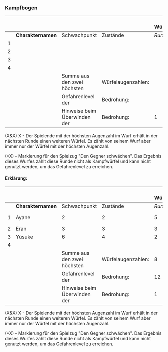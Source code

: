 ### Kampfbogen

|      |                    |                              |                    | Höchste Würfelaugenzahl |      |      |      |      |      |
| ---- | ------------------ | ---------------------------- | ------------------ | ----------------------- | ---- | ---- | ---- | ---- | ---- |
|      | **Charakternamen** | Schwachpunkt                 | Zustände           | *Runde 1*               | *2*  | *3*  | *4*  | *5*  | *6*  |
| 1    |                    |                              |                    |                         |      |      |      |      |      |
| 2    |                    |                              |                    |                         |      |      |      |      |      |
| 3    |                    |                              |                    |                         |      |      |      |      |      |
| 4    |                    |                              |                    |                         |      |      |      |      |      |
|      |                    | Summe aus den zwei höchsten  | Würfelaugenzahlen: |                         |      |      |      |      |      |
|      |                    | Gefahrenlevel der            | Bedrohung:         |                         |      |      |      |      |      |
|      |                    | Hinweise beim Überwinden der | Bedrohung:         | 1                       | 2    | 3    | 3    | 3    | 3    |

(X&X) X - Der Spielende mit der höchsten Augenzahl im Wurf erhält in der nächsten Runde einen weiteren Würfel. Es zählt von seinem Wurf aber immer nur der Würfel mit der höchsten Augenzahl.

(*X) - Markierung für den Spielzug "Den Gegner schwächen". Das Ergebnis dieses Wurfes zählt diese Runde nicht als Kampfwürfel und kann nicht genutzt werden, um das Gefahrenlevel zu erreichen.

#### Erklärung:

|      |                    |                              |                    | Höchste Würfelaugenzahl |         |                |      |      |      |
| ---- | ------------------ | ---------------------------- | ------------------ | ----------------------- | ------- | -------------- | ---- | ---- | ---- |
|      | **Charakternamen** | Schwachpunkt                 | Zustände           | *Runde 1*               | *2*     | *3*            | *4*  | *5*  | *6*  |
| 1    | Ayane              | 2                            | 2                  | 5                       | (4&6) 6 | (3&5&6) 6      |      |      |      |
| 2    | Eran               | 3                            | 3                  | 3                       | 4       | <u>(*5) -1</u> |      |      |      |
| 3    | Yūsuke             | 6                            | 4                  | 2                       | 1       | 6              |      |      |      |
| 4    |                    |                              |                    |                         |         |                |      |      |      |
|      |                    | Summe aus den zwei höchsten  | Würfelaugenzahlen: | 8                       | 10      | 12             |      |      |      |
|      |                    | Gefahrenlevel der            | Bedrohung:         | 12                      | 12      | 11             |      |      |      |
|      |                    | Hinweise beim Überwinden der | Bedrohung:         | 1                       | 2       | 3              | 3    | 3    | 3    |

(X&X) X - Der Spielende mit der höchsten Augenzahl im Wurf erhält in der nächsten Runde einen weiteren Würfel. Es zählt von seinem Wurf aber immer nur der Würfel mit der höchsten Augenzahl.

(*X) - Markierung für den Spielzug "Den Gegner schwächen". Das Ergebnis dieses Wurfes zählt diese Runde nicht als Kampfwürfel und kann nicht genutzt werden, um das Gefahrenlevel zu erreichen.
